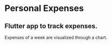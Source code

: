 # Personal Expenses

## Flutter app to track expenses.
Expenses of a week are visualized through a chart.
